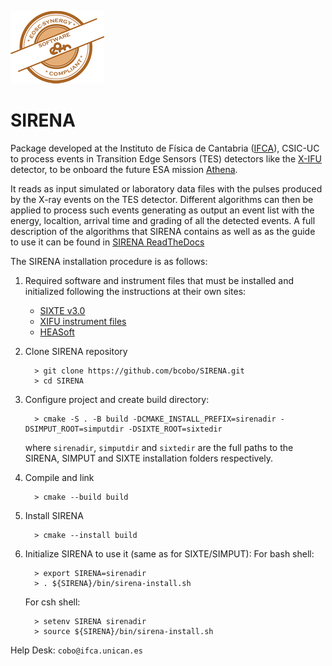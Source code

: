 [![SQAaaS badge](https://github.com/EOSC-synergy/SQAaaS/raw/master/badges/badges_150x116/badge_software_bronze.png)](https://api.eu.badgr.io/public/assertions/5GEdTdkzR2KDlXkZTCgrLg "SQAaaS bronze badge achieved")

# SIRENA
Package developed at the Instituto de Física de Cantabria ([IFCA](https://ifca.unican.es/en-us)), CSIC-UC to process events in Transition Edge Sensors (TES) detectors
like the [X-IFU](https://x-ifu.irap.omp.eu/) detector, to be onboard the future ESA mission [Athena](https://www.the-athena-x-ray-observatory.eu/en).

It reads as input simulated or laboratory data files with the pulses produced by the X-ray events on the TES detector.
Different algorithms can then be applied to process such events generating as output an event list with the energy, localtion, arrival time and grading of all the detected events.
A full description of the algorithms that SIRENA contains as well as as the guide to use it can be found in [SIRENA ReadTheDocs](https://sirena.readthedocs.io/en/latest/SIRENA.html)

The SIRENA installation procedure is as follows:

1. Required software and instrument files that must be installed and initialized following the instructions at their own sites:
   * [SIXTE v3.0](https://www.sternwarte.uni-erlangen.de/sixte/sixte-beta/) 
   * [XIFU instrument files](https://www.sternwarte.uni-erlangen.de/sixte/sixte-beta)
   * [HEASoft](https://heasarc.gsfc.nasa.gov/docs/software/heasoft/) 
2. Clone SIRENA repository 
   ```
     > git clone https://github.com/bcobo/SIRENA.git
     > cd SIRENA
   ```
3. Configure project and create build directory:
   ```
     > cmake -S . -B build -DCMAKE_INSTALL_PREFIX=sirenadir -DSIMPUT_ROOT=simputdir -DSIXTE_ROOT=sixtedir
   ```
   where `sirenadir`, `simputdir` and `sixtedir` are the full paths to the SIRENA, SIMPUT and SIXTE installation folders respectively.
   
4. Compile and link
   ```
     > cmake --build build
   ```
5. Install SIRENA  
   ```
     > cmake --install build
   ``` 
6. Initialize SIRENA to use it (same as for SIXTE/SIMPUT):
   For bash shell:
   ```
     > export SIRENA=sirenadir
     > . ${SIRENA}/bin/sirena-install.sh
   ```
   For csh shell:
   ```
     > setenv SIRENA sirenadir
     > source ${SIRENA}/bin/sirena-install.sh
   ```

Help Desk: 
      ```
         cobo@ifca.unican.es
      ```
